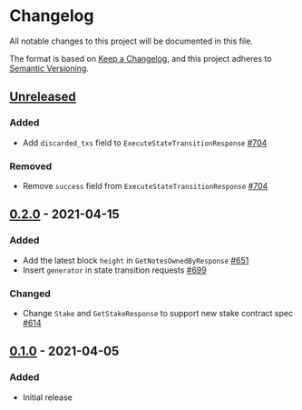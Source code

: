 # Changelog

All notable changes to this project will be documented in this file.

The format is based on [Keep a Changelog](https://keepachangelog.com/en/1.0.0/),
and this project adheres to [Semantic Versioning](https://semver.org/spec/v2.0.0.html).

## [Unreleased]

### Added

- Add `discarded_txs` field to `ExecuteStateTransitionResponse` [#704]

### Removed

- Remove `success` field from `ExecuteStateTransitionResponse` [#704]

## [0.2.0] - 2021-04-15

### Added

- Add the latest block `height` in `GetNotesOwnedByResponse` [#651]
- Insert `generator` in state transition requests [#699]

### Changed

- Change `Stake` and `GetStakeResponse` to support new stake contract spec [#614]

## [0.1.0] - 2021-04-05

### Added

- Initial release

[#704]: https://github.com/dusk-network/rusk/issues/704
[#699]: https://github.com/dusk-network/rusk/issues/699
[#651]: https://github.com/dusk-network/rusk/issues/651
[#614]: https://github.com/dusk-network/rusk/issues/614

<!-- Releases -->

[Unreleased]: https://github.com/dusk-network/rusk/compare/rusk-schema-v0.2.0...HEAD
[0.2.0]: https://github.com/dusk-network/rusk/releases/tag/rusk-schema-v0.1.0...rusk-schema-v0.2.0
[0.1.0]: https://github.com/dusk-network/rusk/releases/tag/rusk-schema-v0.1.0
